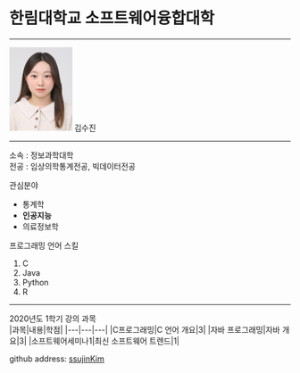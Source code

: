 # 한림대학교 소프트웨어융합대학
---
<img src=증명사진_2022.jpg height=150 widht=150>
김수진

---

소속 : 정보과학대학   
전공 : 임상의학통계전공, 빅데이터전공

관심분야   
* 통계학
* **인공지능**
* 의료정보학

프로그래밍 언어 스킬   
1. C
2. Java
3. Python
4. R

--------------------------

2020년도 1학기 강의 과목   
|과목|내용|학점|
|---|---|---|
|C프로그래밍|C 언어 개요|3|
|자바 프로그래밍|자바 개요|3|
|소프트웨어세미나1|최신 소프트웨어 트렌드|1|

github address: [ssujinKim][github]

[github]: https://github.com/ssujinKim
